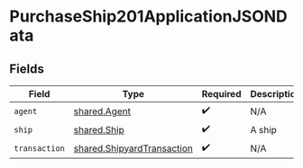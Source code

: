 # PurchaseShip201ApplicationJSONData


## Fields

| Field                                                                    | Type                                                                     | Required                                                                 | Description                                                              |
| ------------------------------------------------------------------------ | ------------------------------------------------------------------------ | ------------------------------------------------------------------------ | ------------------------------------------------------------------------ |
| `agent`                                                                  | [shared.Agent](../../models/shared/agent.md)                             | :heavy_check_mark:                                                       | N/A                                                                      |
| `ship`                                                                   | [shared.Ship](../../models/shared/ship.md)                               | :heavy_check_mark:                                                       | A ship                                                                   |
| `transaction`                                                            | [shared.ShipyardTransaction](../../models/shared/shipyardtransaction.md) | :heavy_check_mark:                                                       | N/A                                                                      |